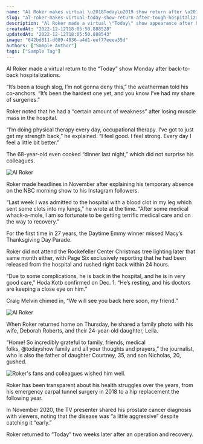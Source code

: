 ```yaml
---
name: "Al Roker makes virtual \u2018Today\u2019 show return after \u2018tough\u2019 hospitalizations"
slug: "al-roker-makes-virtual-today-show-return-after-tough-hospitalizations"
description: "Al Roker made a virtual \"Today\" show appearance after his hospitalizations, admitting that his recent health scare has been his \"hardest\" yet."
createdAt: "2022-12-12T18:05:50.888528"
updatedAt: "2022-12-12T18:05:50.888543"
image: "642bd811-d089-4836-a4d1-eef77eeea35d"
authors: ["Sample Author"]
tags: ["Sample Tag"]
---
```

Al Roker made a virtual return to the “Today” show Monday after back-to-back hospitalizations.

“It’s been a tough slog, I’m not gonna deny this,” the weatherman told his co-anchors. “It’s been the hardest one yet, and you know I’ve had my share of surgeries.”

Roker noted that he had a “certain amount of weakness” after losing muscle mass in the hospital.

“I’m doing physical therapy every day, occupational therapy. I’ve got to just get my strength back,” he explained. “I feel good. I feel strong. Every day I feel a little bit better.”

The 68-year-old even cooked “dinner last night,” which did not surprise his colleagues.

![Al Roker](6628e636-606c-4978-a714-ca651c75782b)

Roker made headlines in November after explaining his temporary absence on the NBC morning show to his Instagram followers.

“Last week I was admitted to the hospital with a blood clot in my leg which sent some clots into my lungs,” he wrote at the time. “After some medical whack-a-mole, I am so fortunate to be getting terrific medical care and on the way to recovery.”

For the first time in 27 years, the Daytime Emmy winner missed Macy’s Thanksgiving Day Parade.

Roker did not attend the Rockefeller Center Christmas tree lighting later that same month either, with Page Six exclusively reporting that he had been released from the hospital and rushed right back within 24 hours.

“Due to some complications, he is back in the hospital, and he is in very good care,” Hoda Kotb confirmed on Dec. 1. “He’s resting, and his doctors are keeping a close eye on him.”

Craig Melvin chimed in, “We will see you back here soon, my friend.”

![Al Roker](133ccfc1-3aa8-4615-b3b8-7abb4c2f08ee)

When Roker returned home on Thursday, he shared a family photo with his wife, Deborah Roberts, and their 24-year-old daughter, Leila.

“Home! So incredibly grateful to family, friends, medical folks, @todayshow family and all your thoughts and prayers,” the journalist, who is also the father of daughter Courtney, 35, and son Nicholas, 20, gushed.

![Roker's fans and colleagues wished him well.](2748216a-2ffa-46ce-bf83-06078aa1c609)

Roker has been transparent about his health struggles over the years, from his emergency carpal tunnel surgery in 2018 to a hip replacement the following year.

In November 2020, the TV presenter shared his prostate cancer diagnosis with viewers, noting that the disease was “a little aggressive” despite catching it “early.”

Roker returned to “Today” two weeks later after an operation and recovery.

